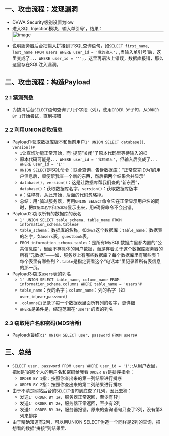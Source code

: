 ## 一、攻击流程：发现漏洞
- DVWA Security级别设置为low
- 进入SQL Injection模块，输入单引号'，结果：<img width="904" height="32" alt="image" src="https://github.com/user-attachments/assets/a0de06fd-7f05-4034-bc07-c73b55872445" />
- 说明服务器后台把输入拼接到了SQL查询语句，如``SELECT first_name, last_name FROM users WHERE user_id = '我的输入';`` ,当输入单引号'后，这里变成了``... WHERE user_id = ''';``，这里再语法上错误，数据库报错，那么这里存在SQL注入漏洞。
## 二、攻击流程：构造Payload
### 2.1 猜测列数
- 为搞清后台`SELECT`语句查询了几个字段（列），使用`ORDER BY`子句，从`ORDER BY 1`开始尝试，直到报错
### 2.2 利用UNION窃取信息
- Payload1:获取数据库版本和当前用户`1' UNION SELECT database(), version()#`
    - `1`让查询功能正常开始，而`'`提前“关闭”了原本代码里等待输入的框
    - 原本代码可能是`... WHERE user_id = '我的输入'`，但输入后变成了`... WHERE user_id = '1''`
    - `UNION SELECT`是SQL命令：联合查询，告诉数据库：“正常查完ID为1的用户信息后，顺便帮我查一个新的东西，然后把两个结果合并显示”
    - `database(), version()`：这是让数据库帮我们查的“新东西”，`database()`：获取数据库名字，`version()`：获取数据库版本
    - `#`：注释符，从此开始，后面的代码忽略掉。
    - 总结：用`'`骗过服务器，再用`UNION SELECT`命令它在正常显示用户名的同时，把`数据库名字`和`版本号`显示出来，用`#`确保命令不会出错。
- Payload2:窃取所有的数据库的表名
    - `1' UNION SELECT table_schema, table_name FROM information_schema.tables#`
    - `table_schema`：数据库的名称，如`dvwa`这个数据库；`table_name`：数据表的名字，如`users`表，`guestbook`表。
   - `FROM information_schema.tables`：是所有MySQL数据库里都内置的“公共信息库”，里面不存具体的用户数据，而是存着关于这个数据库服务器的所有“元数据”——如，服务器上有哪些数据库？每个数据库里有哪些表？每个表里有哪些列？`.table`是指定要看这个“电话本”里记录着所有表信息的那一页。
- Payload3:窃取`users`表的列名
    - `1' UNION SELECT table_name, column_name FROM information_schema.columns WHERE table_name = 'users'#`
    - `table_name`：表的名字；`column_name`：列的名字（如`user_id`,`user`,`password`）
    - `.columns`页记录了每一个数据表里面所有列的名字，更详细
    - `WHERE`是条件是，缩短范围在`'users'`的表的列名
### 2.3 窃取用户名和密码(MD5哈希)
- Payload(最终):`1' UNION SELECT user, password FROM users#`
## 三、总结
- `SELECT user, password FROM users WHERE user_id = '1';`:从用户表里，把id是1的那个人的用户名和密码给我看
   `ORDER BY`是排序指令：
   - `ORDER BY 1`指：按照你查出来的第一列结果进行排序
   - `ORDER BY 2`指：按照你查出来的第二列结果进行排序
- 由于不清楚网站后台的`SELECT`语句到底查了几列，因此去猜：
   - 发送`1' ORDER BY 1#`，服务器正常返回，至少有1列
   - 发送`1' ORDER BY 2#`，服务器正常返回，至少有2列
   - 发送`1' ORDER BY 3#`，服务器报错，原来的查询语句只查了2列，没有第3列来排序
- 由于精确知道有2列，可以用UNION SELECT伪造一个同样是2列的查询，把想看的数据“拼接”到结果里.
